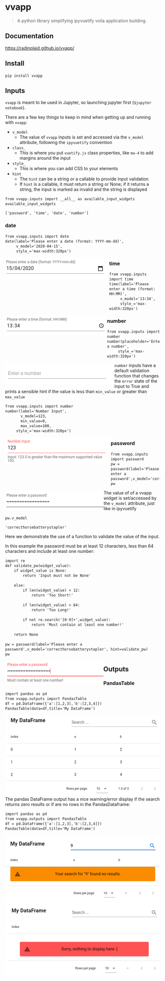 # vvapp
> A python library simplifying ipyvuetify voila application building.


## Documentation

https://radinplaid.github.io/vvapp/

## Install

`pip install vvapp`

## Inputs

`vvapp` is meant to be used in Jupyter, so launching jupyter first (`$jupyter notebook`).

There are a few key things to keep in mind when getting up and running with `vvapp`:

* `v_model`
    * The value of `vvapp` inputs is set and accessed via the `v_model` attribute, following the `ipyvuetify` convention
* `class_`
    * This is where you put `vuetify.js` class properties, like `ma-4` to add margins around the input
* `style_`
    * This is where you can add CSS to your elements
* `hint`
    * The `hint` can be a string *or* a callable to provide input validation
    * If `hint` is a callable, it must return a string or None; if it returns a string, the input is marked as invalid and the string is displayed
        

```
from vvapp.inputs import __all__ as available_input_widgets
available_input_widgets
```




    ['password', 'time', 'date', 'number']



### date

```
from vvapp.inputs import date
date(label='Please enter a date (format: YYYY-mm-dd)',
     v_model='2020-04-15',
     style_='max-width:320px')
```


<img align="left" alt="Date Input" caption="Date Input" src="images/input_date.png">  

### time

```
from vvapp.inputs import time
time(label='Please enter a time (format: HH:MM)',
     v_model='13:34',
     style_='max-width:320px')
```


<img align="left" alt="Time Input" caption="Time Input" src="images/input_time.png">  

### number

```
from vvapp.inputs import number
number(placeholder='Enter a number',
     style_='max-width:320px')
```


<img align="left" alt="Number Input" caption="Number Input" src="images/input_number.png">  

`number` inputs have a default validation function that changes the `error` state of the input to True and prints a sensible hint if the value is less than `min_value` or greater than `max_value`

```
from vvapp.inputs import number
number(label='Number Input',
       v_model=123,
       min_value=0,
       max_value=100,
     style_='max-width:320px')
```


<img align="left" alt="Number Input With Validation" caption="Number Input With Validation" src="images/input_number_validation.png">  

### password

```
from vvapp.inputs import password
pw = password(label='Please enter a password',v_model='correcthorsebatterystapler')
pw
```


<img align="left" alt="Password Input" caption="Password Input" src="images/input_password.png">  

The value of of a vvapp widget is set/accessed by the `v_model` attribute, just like in ipyvuetify

```
pw.v_model
```




    'correcthorsebatterystapler'



Here we demonstrate the use of a function to validate the value of the input.

In this example the password must be at least 12 characters, less than 64 characters and include at least one number:

```
import re
def validate_pw(widget_value):
    if widget_value is None:
        return 'Input must not be None'

    else:
        if len(widget_value) < 12:
            return 'Too Short!'

        if len(widget_value) > 64:
            return 'Too Long!'

        if not re.search('[0-9]+',widget_value):
            return 'Must contain at least one number!'

    return None

pw = password(label='Please enter a password',v_model='correcthorsebatterystapler', hint=validate_pw)
pw
```


<img align="left" alt="Password Input with Validation" caption="Password Input with Validation" src="images/input_password_validation.png">  

## Outputs

### PandasTable

```
import pandas as pd
from vvapp.outputs import PandasTable
df = pd.DataFrame({'a':[1,2,3],'b':[2,3,4]})
PandasTable(data=df,title='My DataFrame')
```


<img align="left" alt="Pandas Dataframe Output" caption="Pandas Dataframe Output" src="images/output_pandas_table2.png">  

The pandas DataFrame output has a nice warning/error display if the search returns zero results or if are no rows in the PandasDataframe:

```
import pandas as pd
from vvapp.outputs import PandasTable
df = pd.DataFrame({'a':[1,2,3],'b':[2,3,4]})
PandasTable(data=df,title='My DataFrame')
```


<img align="left" alt="Pandas Dataframe Output No Search Results" caption="Pandas Dataframe Output No Search Results" src="images/output_pandas_table_zeroresults.png">  

```
import pandas as pd
from vvapp.outputs import PandasTable
PandasTable(data=pd.DataFrame(),title='My DataFrame')
```


<img align="left" alt="Pandas Dataframe Output No Data" caption="Pandas Dataframe Output No Data" src="images/output_pandas_table_nodata.png">  
